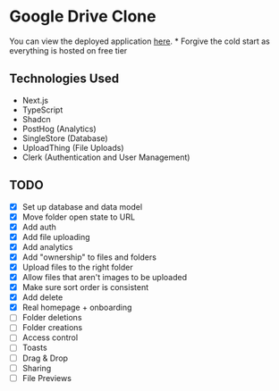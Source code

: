 # Google Drive Clone

You can view the deployed application [here](https://goog-drive-clone.netlify.app/). * Forgive the cold start as everything is hosted on free tier

## Technologies Used
- Next.js
- TypeScript
- Shadcn
- PostHog (Analytics)
- SingleStore (Database)
- UploadThing (File Uploads)
- Clerk (Authentication and User Management)

## TODO

- [x] Set up database and data model
- [x] Move folder open state to URL
- [x] Add auth
- [x] Add file uploading
- [x] Add analytics
- [x] Add "ownership" to files and folders
- [x] Upload files to the right folder
- [x] Allow files that aren't images to be uploaded
- [x] Make sure sort order is consistent
- [x] Add delete
- [x] Real homepage + onboarding
- [ ] Folder deletions
- [ ] Folder creations
- [ ] Access control
- [ ] Toasts
- [ ] Drag & Drop
- [ ] Sharing
- [ ] File Previews
